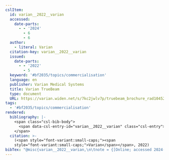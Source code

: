 ```yaml
---
cslItem:
  id: varian__2022__varian
  accessed:
    date-parts:
      - - '2024'
        - 6
        - 6
  author:
    - literal: Varian
  citation-key: varian__2022__varian
  issued:
    date-parts:
      - - '2022'
        - 5
  keyword: '#bf2035/topics/commercialisation'
  language: en
  publisher: Varian Medical Systems
  title: Varian TrueBeam
  type: document
  URL: https://varian.widen.net/s/7kc2jwlv7p/truebeam_brochure_rad10452a_may2022
tags:
  - '#bf2035/topics/commercialisation'
rendered:
  bibliography: |-
    <span class="csl-bib-body">
      <span data-csl-entry-id="varian__2022__varian" class="csl-entry"><span class='author-bib'>Varian</span>. <span class='date-bib'>(2022)</span>. <span class='title'><i><b><span style="font-style:normal;">Varian TrueBeam</span></b></i></span>. Varian Medical Systems. <span class='URL'><a href='https://varian.widen.net/s/7kc2jwlv7p/truebeam_brochure_rad10452a_may2022'>LINK</a></span></span>
    </span>
  citation: >-
    (<span style="font-variant:small-caps;"><span
    style="font-variant:small-caps;">Varian</span></span>, 2022)
bibTex: "@misc{varian__2022__varian,\n\tnote = {[Online; accessed 2024-06-06]},\n\tauthor = {{Varian}},\n\tyear = {2022},\n\tmonth = {5},\n\tpublisher = {Varian Medical Systems},\n\ttitle = {Varian {TrueBeam}},\n\turl = {https://varian.widen.net/s/7kc2jwlv7p/truebeam_brochure_rad10452a_may2022},\n}\n\n"
---
```

